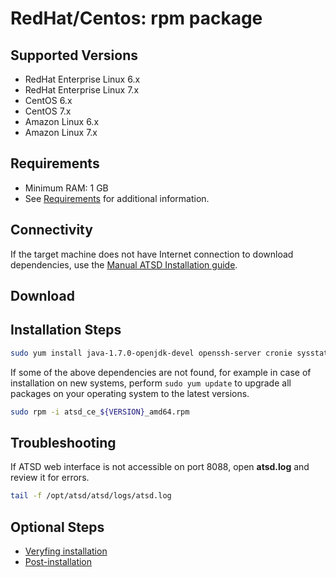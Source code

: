# RedHat/Centos: rpm package

## Supported Versions

- RedHat Enterprise Linux 6.x
- RedHat Enterprise Linux 7.x
- CentOS 6.x
- CentOS 7.x
- Amazon Linux 6.x
- Amazon Linux 7.x

## Requirements

- Minimum RAM: 1 GB 
- See [Requirements](../administration/requirements.md "ATSD Requirements") for additional information.

## Connectivity

If the target machine does not have Internet connection to download
dependencies, use the [Manual ATSD Installation guide](../administration/update-manual.md "Manual ATSD Installation").

## Download

## Installation Steps

```sh
sudo yum install java-1.7.0-openjdk-devel openssh-server cronie sysstat sed passwd iproute net-tools
```

If some of the above dependencies are not found, for example in case of
installation on new systems, perform `sudo yum update` to upgrade all
packages on your operating system to the latest versions.

```sh
sudo rpm -i atsd_ce_${VERSION}_amd64.rpm
```

## Troubleshooting

If ATSD web interface is not accessible on port 8088, open **atsd.log** and review it for errors.

```sh
tail -f /opt/atsd/atsd/logs/atsd.log
```

## Optional Steps

- [Veryfing installation](veryfing-installation.md)
- [Post-installation](post-installation.md)
